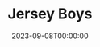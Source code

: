 ---
title: Jersey Boys
date: 2023-09-08T00:00:00
opening_date: 2023-04-27
closing_date: 2023-06-04
layout: productions
program:
Theatre: Alhambra Theatre & Dining
Venue: Alhambra Theatre
Genres:
- Musical
- Biography
- Drama
cast:
- Tommy DeVito: Matt Michael
- Frankie Valli: Nick Anastasia
- Bob Gaudio: Christian Melhuish
- Bob Crewe: Mel Nash
- Nick Massi: Evan Ross Brody
- Gyp DeCarlo: James A. Skiba
- Mary Delgado: Isabella Fedele
- Joe Pesci: Brandon Leporati
crew:
orchestra:
showtimes:
- 2023-04-27 18:00:00
- 2023-04-28 18:00:00
- 2023-04-29 12:00:00
- 2023-04-29 18:00:00
- 2023-04-30 12:00:00
- 2023-04-30 18:00:00
- 2023-05-02 18:00:00
- 2023-05-03 18:00:00
- 2023-05-04 18:00:00
- 2023-05-05 18:00:00
- 2023-05-06 12:00:00
- 2023-05-06 18:00:00
- 2023-05-07 12:00:00
- 2023-05-07 18:00:00
- 2023-05-09 18:00:00
- 2023-05-10 18:00:00
- 2023-05-11 18:00:00
- 2023-05-12 18:00:00
- 2023-05-13 12:00:00
- 2023-05-13 18:00:00
- 2023-05-14 12:00:00
- 2023-05-14 18:00:00
- 2023-05-16 18:00:00
- 2023-05-17 18:00:00
- 2023-05-18 18:00:00
- 2023-05-19 18:00:00
- 2023-05-20 12:00:00
- 2023-05-20 18:00:00
- 2023-05-21 12:00:00
- 2023-05-21 18:00:00
- 2023-05-23 18:00:00
- 2023-05-24 18:00:00
- 2023-05-25 18:00:00
- 2023-05-26 18:00:00
- 2023-05-27 12:00:00
- 2023-05-27 18:00:00
- 2023-05-28 12:00:00
- 2023-05-28 18:00:00
- 2023-05-30 18:00:00
- 2023-05-31 18:00:00
- 2023-06-01 18:00:00
- 2023-06-02 18:00:00
- 2023-06-03 12:00:00
- 2023-06-03 18:00:00
- 2023-06-04 12:00:00
- 2023-06-05 18:00:00
Reviews:
- Oh, What a Night! with Jersey Boys at The Alhambra | Folio Weekly: https://web.archive.org/web/20230516195146/https://folioweekly.com/2023/04/29/oh-what-a-night-with-jersey-boys-at-the-alhambra/
- 'Review: JERSEY BOYS at Alhambra Theatre and Dining | BroadwayWorld' : https://www.broadwayworld.com/jacksonville/article/Review-JERSEY-BOYS-at-Alhambra-Theatre-and-Dining-20230429
---